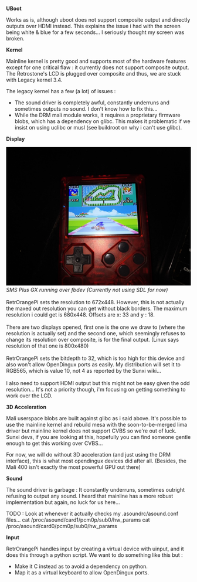 
<b>UBoot</b>

Works as is, although uboot does not support composite output and directly outputs over HDMI instead.
This explains the issue i had with the screen being white & blue for a few seconds...
I seriously thought my screen was broken.

<b>Kernel</b>

Mainline kernel is pretty good and supports most of the hardware features except
for one critical flaw : it currently does not support composite output.
The Retrostone's LCD is plugged over composite and thus, we are stuck with Legacy kernel 3.4.

The legacy kernel has a few (a lot) of issues :
- The sound driver is completely awful, constantly underruns and sometimes outputs no sound.
I don't know how to fix this...
- While the DRM mali module works, it requires a proprietary firmware blobs, which has a dependency
on glibc. This makes it problematic if we insist on using uclibc or musl (see buildroot on why
i can't use glibc).


<b>Display</b>

<img src="retrostone_smsplusgx.jpg">
<i>SMS Plus GX running over fbdev (Currently not using SDL for now)</i>
<br></br>
RetrOrangePi sets the resolution to 672x448.
However, this is not actually the maxed out resolution you can get without black borders.
The maximum resolution i could get is 680x448. Offsets are x: 33 and y : 18.
<br></br>
There are two displays opened, first one is the one we draw to (where the resolution is actually set)
and the second one, which seemingly refuses to change its resolution over composite, is for the final output.
(Linux says resolution of that one is 800x480)
<br></br>
RetrOrangePi sets the bitdepth to 32, which is too high for this device and also won't allow OpenDingux ports
as easily.
My distribution will set it to RGB565, which is value 10, not 4 as reported by the Sunxi wiki...
<br></br>
I also need to support HDMI output but this might not be easy given the odd resolution...
It's not a priority though, i'm focusing on getting something to work over the LCD.

<b>3D Acceleration</b>

Mali userspace blobs are built against glibc as i said above.
It's possible to use the mainline kernel and rebuild mesa with the soon-to-be-merged lima driver but
mainline kernel does not support CVBS so we're out of luck.
Sunxi devs, if you are looking at this, hopefully you can find someone gentle enough to get this working over CVBS...

For now, we will do without 3D acceleration (and just using the DRM interface), this is what most opendingux devices did after all.
(Besides, the Mali 400 isn't exactly the most powerful GPU out there)

<b>Sound</b>

The sound driver is garbage : It constantly underruns, sometimes outright refusing to output any sound.
I heard that mainline has a more robust implementation but again, no luck for us here...

TODO : Look at whenever it actually checks my .asoundrc/asound.conf files...
 cat /proc/asound/card1/pcm0p/sub0/hw_params
 cat /proc/asound/card0/pcm0p/sub0/hw_params
 
 <b>Input</b>
 
RetrOrangePi handles input by creating a virtual device with uinput, and it does this through a python script.
We want to do something like this but :
- Make it C instead as to avoid a dependency on python.
- Map it as a virtual keyboard to allow OpenDingux ports.
